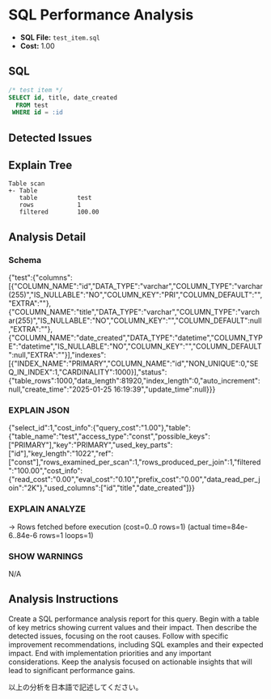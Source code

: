 # SQL Performance Analysis
- **SQL File:** `test_item.sql`
- **Cost:** 1.00

## SQL
```sql
/* test item */
SELECT id, title, date_created
  FROM test
 WHERE id = :id

```

## Detected Issues


## Explain Tree
```
Table scan
+- Table
   table           test
   rows            1
   filtered        100.00
```
## Analysis Detail

### Schema
{"test":{"columns":[{"COLUMN_NAME":"id","DATA_TYPE":"varchar","COLUMN_TYPE":"varchar(255)","IS_NULLABLE":"NO","COLUMN_KEY":"PRI","COLUMN_DEFAULT":"","EXTRA":""},{"COLUMN_NAME":"title","DATA_TYPE":"varchar","COLUMN_TYPE":"varchar(255)","IS_NULLABLE":"NO","COLUMN_KEY":"","COLUMN_DEFAULT":null,"EXTRA":""},{"COLUMN_NAME":"date_created","DATA_TYPE":"datetime","COLUMN_TYPE":"datetime","IS_NULLABLE":"NO","COLUMN_KEY":"","COLUMN_DEFAULT":null,"EXTRA":""}],"indexes":[{"INDEX_NAME":"PRIMARY","COLUMN_NAME":"id","NON_UNIQUE":0,"SEQ_IN_INDEX":1,"CARDINALITY":1000}],"status":{"table_rows":1000,"data_length":81920,"index_length":0,"auto_increment":null,"create_time":"2025-01-25 16:19:39","update_time":null}}}

### EXPLAIN JSON
{"select_id":1,"cost_info":{"query_cost":"1.00"},"table":{"table_name":"test","access_type":"const","possible_keys":["PRIMARY"],"key":"PRIMARY","used_key_parts":["id"],"key_length":"1022","ref":["const"],"rows_examined_per_scan":1,"rows_produced_per_join":1,"filtered":"100.00","cost_info":{"read_cost":"0.00","eval_cost":"0.10","prefix_cost":"0.00","data_read_per_join":"2K"},"used_columns":["id","title","date_created"]}}

### EXPLAIN ANALYZE
-> Rows fetched before execution  (cost=0..0 rows=1) (actual time=84e-6..84e-6 rows=1 loops=1)

### SHOW WARNINGS
N/A

## Analysis Instructions
Create a SQL performance analysis report for this query. Begin with a table of key metrics showing current values and their impact. Then describe the detected issues, focusing on the root causes. Follow with specific improvement recommendations, including SQL examples and their expected impact. End with implementation priorities and any important considerations. Keep the analysis focused on actionable insights that will lead to significant performance gains.


以上の分析を日本語で記述してください。